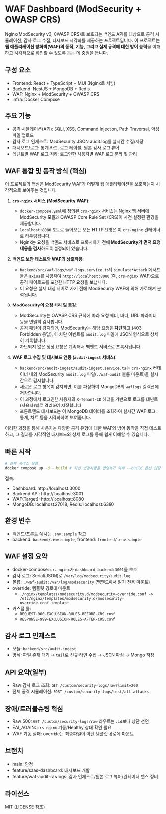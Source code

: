 # WAF Dashboard (ModSecurity + OWASP CRS)

Nginx(ModSecurity v3, OWASP CRS)로 보호되는 백엔드 API를 대상으로 공격 시뮬레이션, 감사 로그 수집, 대시보드 시각화를 제공하는 프로젝트입니다. 이 프로젝트는 **웹 애플리케이션 방화벽(WAF)의 동작, 기능, 그리고 실제 공격에 대한 방어 능력**을 이해하고 시각적으로 확인할 수 있도록 돕는 데 중점을 둡니다.

## 구성 요소
- Frontend: React + TypeScript + MUI (Nginx로 서빙)
- Backend: NestJS + MongoDB + Redis
- WAF: Nginx + ModSecurity + OWASP CRS
- Infra: Docker Compose

## 주요 기능
- 공격 시뮬레이션(API): SQLi, XSS, Command Injection, Path Traversal, 악성 파일 업로드
- 감사 로그 인제스트: ModSecurity JSON audit.log를 실시간 수집/저장
- 대시보드/로그: 통계 카드, 로그 테이블, 원본 감사 로그 뷰어
- 테넌트별 WAF 로그 격리: 로그인한 사용자별 WAF 로그 분리 및 관리

## WAF 통합 및 동작 방식 (핵심)
이 프로젝트의 핵심은 ModSecurity WAF가 어떻게 웹 애플리케이션을 보호하는지 시각적으로 보여주는 것입니다.

1.  **`crs-nginx` 서비스 (ModSecurity WAF)**:
    *   `docker-compose.yaml`에 정의된 `crs-nginx` 서비스는 Nginx 웹 서버에 ModSecurity 모듈과 OWASP Core Rule Set (CRS)이 사전 설정된 환경을 제공합니다.
    *   `localhost:8080` 포트로 들어오는 모든 HTTP 요청은 이 `crs-nginx` 컨테이너로 라우팅됩니다.
    *   Nginx는 요청을 백엔드 서비스로 프록시하기 전에 **ModSecurity가 먼저 요청 내용을 검사**하도록 설정되어 있습니다.

2.  **백엔드 보안 테스트와 WAF의 상호작용**:
    *   `backend/src/waf-logs/waf-logs.service.ts`의 `simulate*Attack` 메서드들은 `axios`를 사용하여 `http://localhost:8080` (즉, `crs-nginx` WAF)으로 공격 페이로드를 포함한 HTTP 요청을 보냅니다.
    *   이 요청은 실제 대상 서버로 가기 전에 ModSecurity WAF에 의해 가로채져 분석됩니다.

3.  **ModSecurity의 요청 처리 및 로깅**:
    *   ModSecurity는 OWASP CRS 규칙에 따라 요청 헤더, 바디, URL 파라미터 등을 면밀히 검사합니다.
    *   공격 패턴이 감지되면, ModSecurity는 해당 요청을 **차단**하고 (403 Forbidden 응답), 이 차단 이벤트를 `audit.log` 파일에 JSON 형식으로 상세히 기록합니다.
    *   차단되지 않은 정상 요청은 계속해서 백엔드 서비스로 프록시됩니다.

4.  **WAF 로그 수집 및 대시보드 연동 (`audit-ingest` 서비스)**:
    *   `backend/src/audit-ingest/audit-ingest.service.ts`는 `crs-nginx` 컨테이너 내의 ModSecurity `audit.log` 파일(`./waf-audit` 볼륨 마운트)을 실시간으로 감시합니다.
    *   새로운 로그 항목이 감지되면, 이를 파싱하여 MongoDB의 `waflogs` 컬렉션에 저장합니다.
    *   이 과정에서 로그인한 사용자의 `X-Tenant-ID` 헤더를 기반으로 로그를 테넌트(사용자)별로 격리하여 저장합니다.
    *   프론트엔드 대시보드는 이 MongoDB 데이터를 조회하여 실시간 WAF 로그, 통계, 차트 등을 시각화하여 보여줍니다.

이러한 과정을 통해 사용자는 다양한 공격 유형에 대한 WAF의 방어 동작을 직접 테스트하고, 그 결과를 시각적인 대시보드와 상세 로그를 통해 쉽게 이해할 수 있습니다.

## 빠른 시작
```bash
# 전체 서비스 실행
docker compose up -d --build # 최신 변경사항을 반영하기 위해 --build 옵션 권장
```

접속:
- Dashboard: http://localhost:3000
- Backend API: http://localhost:3001
- WAF(Target): http://localhost:8080
- MongoDB: localhost:27018, Redis: localhost:6380

## 환경 변수
- 백엔드/프론트 예시는 `.env.sample` 참고
- backend: `backend/.env.sample`, frontend: `frontend/.env.sample`

## WAF 설정 요약
- docker-compose: `crs-nginx`가 `dashboard-backend:3001`을 보호
- 감사 로그: Serial(JSON)로 `/var/log/modsecurity/audit.log`
- 볼륨: `./waf-audit:/var/log/modsecurity` (백엔드에서 읽기 전용 마운트)
- override: 템플릿 경로에 마운트
  - `./nginx/templates/modsecurity.d/modsecurity-override.conf -> /etc/nginx/templates/modsecurity.d/modsecurity-override.conf.template`
- 커스텀 룰:
  - `REQUEST-900-EXCLUSION-RULES-BEFORE-CRS.conf`
  - `RESPONSE-999-EXCLUSION-RULES-AFTER-CRS.conf`

## 감사 로그 인제스트
- 모듈: `backend/src/audit-ingest`
- 방식: 파일 존재 대기 → `tail`로 신규 라인 수집 → JSON 파싱 → Mongo 저장

## API 요약(일부)
- Raw 감사 로그 조회: `GET /custom/security-logs/raw?limit=200`
- 전체 공격 시뮬레이션: `POST /custom/security-logs/test/all-attacks`

## 장애/트러블슈팅 핵심
- Raw 500: `GET /custom/security-logs/raw` 라우트는 `:id`보다 상단 선언
- EAI_AGAIN: `crs-nginx` 기동/Healthy 상태 확인 필요
- WAF 기동 실패: override는 최종파일이 아닌 템플릿 경로에 마운트

## 브랜치
- main: 안정
- feature/saas-dashboard: 대시보드 개발
- feature/waf-audit-rawlogs: 감사 인제스트/원본 로그 뷰어/컨테이너 헬스 정비

## 라이선스
MIT (LICENSE 참조)